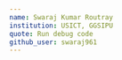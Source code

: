 ```yaml
---
name: Swaraj Kumar Routray
institution: USICT, GGSIPU
quote: Run debug code
github_user: swaraj961
---
```

